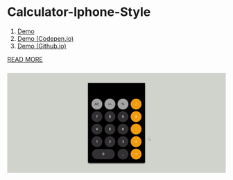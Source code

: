 # Calculator-Iphone-Style

1. [Demo](https://fuadsuleymanli.com/Demos/calculator-iphone-style)
2. [Demo (Codepen.io)](https://codepen.io/Samuelpasaribu/pen/wvPEPyR)
3. [Demo (Github.io)](https://github.com/Samuelpasaribu/Calculator-iPhone-Style)

<a href="https://www.samuelpasaribu.com/2022/02/membuat-kalkulator-dengan-javascript.html">READ MORE</a>

###

![ScreenShot](/screenshot.gif)
